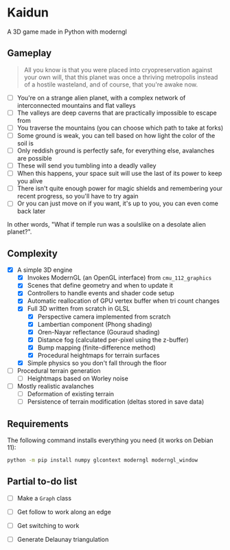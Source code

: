 # Kaidun
A 3D game made in Python with moderngl

## Gameplay

> All you know is that you were placed into cryopreservation against your own will,
> that this planet was once a thriving metropolis instead of a hostile wasteland,
> and of course, that you're awake now.

- [ ] You're on a strange alien planet, with a complex network of interconnected mountains and flat valleys
- [ ] The valleys are deep caverns that are practically impossible to escape from
- [ ] You traverse the mountains (you can choose which path to take at forks)
- [ ] Some ground is weak, you can tell based on how light the color of the soil is
- [ ] Only reddish ground is perfectly safe, for everything else, avalanches are possible
- [ ] These will send you tumbling into a deadly valley
- [ ] When this happens, your space suit will use the last of its power to keep you alive
- [ ] There isn't quite enough power for magic shields and remembering your recent progress, so you'll have to try again
- [ ] Or you can just move on if you want, it's up to you, you can even come back later

In other words, "What if temple run was a soulslike on a desolate alien planet?".

## Complexity
- [X] A simple 3D engine
    - [X] Invokes ModernGL (an OpenGL interface) from `cmu_112_graphics`
    - [X] Scenes that define geometry and when to update it
    - [X] Controllers to handle events and shader code setup
    - [X] Automatic reallocation of GPU vertex buffer when tri count changes
    - [X] Full 3D written from scratch in GLSL
        - [X] Perspective camera implemented from scratch
        - [X] Lambertian component (Phong shading) 
        - [X] Oren-Nayar reflectance (Gouraud shading)
        - [X] Distance fog (calculated per-pixel using the z-buffer)
        - [X] Bump mapping (finite-difference method)
        - [X] Procedural heightmaps for terrain surfaces
    - [X] Simple physics so you don't fall through the floor
- [ ] Procedural terrain generation
    - [ ] Heightmaps based on Worley noise
- [ ] Mostly realistic avalanches
    - [ ] Deformation of existing terrain
    - [ ] Persistence of terrain modification (deltas stored in save data)

## Requirements

The following command installs everything you need (it works on Debian 11):

```sh
python -m pip install numpy glcontext moderngl moderngl_window 
```

## Partial to-do list

- [ ] Make a `Graph` class
- [ ] Get follow to work along an edge
- [ ] Get switching to work
- [ ] Generate Delaunay triangulation


